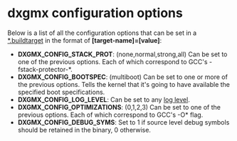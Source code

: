 # dxgmx configuration options
Below is a list of all the configuration options that can be set in a [*.buildtarget](building.md##buildtarget) in the format of **[target-name]=[value]**:
- **DXGMX_CONFIG_STACK_PROT**: (none,normal,strong,all) Can be set to one of the previous options. Each of which correspond to GCC's -fstack-protector-*.
- **DXGMX_CONFIG_BOOTSPEC**: (multiboot) Can be set to one or more of the previous options. Tells the kernel that it's going to have available the specified boot specifications. 
- **DXGMX_CONFIG_LOG_LEVEL**: Can be set to any [log level](logging.md##Levels).
- **DXGMX_CONFIG_OPTIMIZATIONS**: (0,1,2,3) Can be set to one of the previous options. Each of which correspond to GCC's -O* flag.
- **DXGMX_CONFIG_DEBUG_SYMS**: Set to 1 if source level debug symbols should be retained in the binary, 0 otherwise.